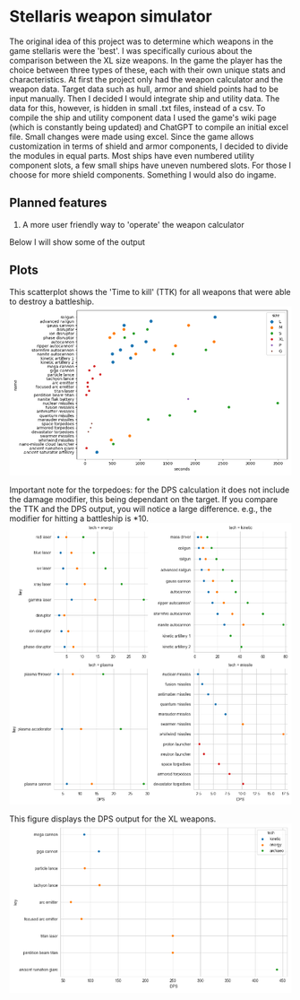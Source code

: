 # Stellaris weapon simulator
The original idea of this project was to determine which weapons in the game stellaris were the 'best'.
I was specifically curious about the comparison between the XL size weapons. 
In the game the player has the choice between three types of these, each with their own unique stats and characteristics.
At first the project only had the weapon calculator and the weapon data. Target data such as hull, armor and shield points had to be input manually. 
Then I decided I would integrate ship and utility data. The data for this, however, is hidden in small .txt files, instead of a csv.
To compile the ship and utility component data I used the game's wiki page (which is constantly being updated) and ChatGPT to compile an initial excel file.
Small changes were made using excel. 
Since the game allows customization in terms of shield and armor components, I decided to divide the modules in equal parts. 
Most ships have even numbered utility component slots, a few small ships have uneven numbered slots. For those I choose for more shield components.
Something I would also do ingame.

## Planned features 
1. A more user friendly way to 'operate' the weapon calculator

Below I will show some of the output  

## Plots
This scatterplot shows the 'Time to kill' (TTK) for all weapons that were able to destroy a battleship.
![Test](data_ttk/figure_all_ttk.png?raw=True "Time to kill")

Important note for the torpedoes: for the DPS calculation it does not include the damage modifier, this being dependant on the target. If you compare the TTK and the DPS output, you will notice a large difference. e.g., the modifier for hitting a battleship is *10.
![Test](data_ttk/figure_w_dps.png?raw=True "DPS")

This figure displays the DPS output for the XL weapons. 
![Test](data_ttk/figure_XL_dps.png?raw=True "DPS XL weapons")
